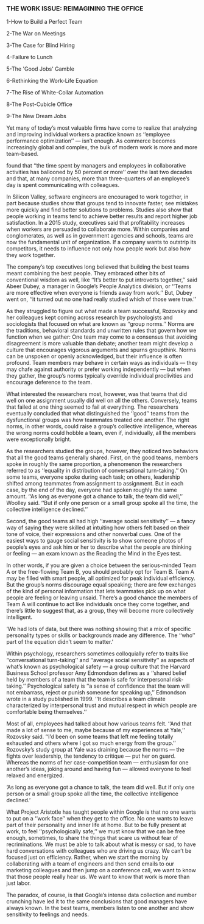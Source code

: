 ### THE WORK ISSUE: REIMAGINING THE OFFICE
1-How to Build a Perfect Team

2-The War on Meetings

3-The Case for Blind Hiring

4-Failure to Lunch

5-The 'Good Jobs' Gamble

6-Rethinking the Work-Life Equation

7-The Rise of White-Collar Automation

8-The Post-Cubicle Office

9-The New Dream Jobs

Yet many of today’s most valuable firms have come to realize that analyzing and improving individual workers  a practice known as ‘‘employee performance optimization’’ — isn’t enough. As commerce becomes increasingly global and complex, the bulk of modern work is more and more team-based. 

found that ‘‘the time spent by managers and employees in collaborative activities has ballooned by 50 percent or more’’ over the last two decades and that, at many companies, more than three-quarters of an employee’s day is spent communicating with colleagues.

In Silicon Valley, software engineers are encouraged to work together, in part because studies show that groups tend to innovate faster, see mistakes more quickly and find better solutions to problems. Studies also show that people working in teams tend to achieve better results and report higher job satisfaction. In a 2015 study, executives said that profitability increases when workers are persuaded to collaborate more. Within companies and conglomerates, as well as in government agencies and schools, teams are now the fundamental unit of organization. If a company wants to outstrip its competitors, it needs to influence not only how people work but also how they work together.

The company’s top executives long believed that building the best teams meant combining the best people. They embraced other bits of conventional wisdom as well, like ‘‘It’s better to put introverts together,’’ said Abeer Dubey, a manager in Google’s People Analytics division, or ‘‘Teams are more effective when everyone is friends away from work.’’ But, Dubey went on, ‘‘it turned out no one had really studied which of those were true.’’

As they struggled to figure out what made a team successful, Rozovsky and her colleagues kept coming across research by psychologists and sociologists that focused on what are known as ‘‘group norms.’’ Norms are the traditions, behavioral standards and unwritten rules that govern how we function when we gather: One team may come to a consensus that avoiding disagreement is more valuable than debate; another team might develop a culture that encourages vigorous arguments and spurns groupthink. Norms can be unspoken or openly acknowledged, but their influence is often profound. Team members may behave in certain ways as individuals — they may chafe against authority or prefer working independently — but when they gather, the group’s norms typically override individual proclivities and encourage deference to the team.

What interested the researchers most, however, was that teams that did well on one assignment usually did well on all the others. Conversely, teams that failed at one thing seemed to fail at everything. The researchers eventually concluded that what distinguished the ‘‘good’’ teams from the dysfunctional groups was how teammates treated one another. The right norms, in other words, could raise a group’s collective intelligence, whereas the wrong norms could hobble a team, even if, individually, all the members were exceptionally bright.

As the researchers studied the groups, however, they noticed two behaviors that all the good teams generally shared. First, on the good teams, members spoke in roughly the same proportion, a phenomenon the researchers referred to as ‘‘equality in distribution of conversational turn-taking.’’ On some teams, everyone spoke during each task; on others, leadership shifted among teammates from assignment to assignment. But in each case, by the end of the day, everyone had spoken roughly the same amount. ‘‘As long as everyone got a chance to talk, the team did well,’’ Woolley said. ‘‘But if only one person or a small group spoke all the time, the collective intelligence declined.’’

Second, the good teams all had high ‘‘average social sensitivity’’ — a fancy way of saying they were skilled at intuiting how others felt based on their tone of voice, their expressions and other nonverbal cues. One of the easiest ways to gauge social sensitivity is to show someone photos of people’s eyes and ask him or her to describe what the people are thinking or feeling — an exam known as the Reading the Mind in the Eyes test.

In other words, if you are given a choice between the serious-minded Team A or the free-flowing Team B, you should probably opt for Team B. Team A may be filled with smart people, all optimized for peak individual efficiency. But the group’s norms discourage equal speaking; there are few exchanges of the kind of personal information that lets teammates pick up on what people are feeling or leaving unsaid. There’s a good chance the members of Team A will continue to act like individuals once they come together, and there’s little to suggest that, as a group, they will become more collectively intelligent.

‘We had lots of data, but there was nothing showing that a mix of specific personality types or skills or backgrounds made any difference. The ‘‘who’’ part of the equation didn’t seem to matter.’

Within psychology, researchers sometimes colloquially refer to traits like ‘‘conversational turn-taking’’ and ‘‘average social sensitivity’’ as aspects of what’s known as psychological safety — a group culture that the Harvard Business School professor Amy Edmondson defines as a ‘‘shared belief held by members of a team that the team is safe for interpersonal risk-taking.’’ Psychological safety is ‘‘a sense of confidence that the team will not embarrass, reject or punish someone for speaking up,’’ Edmondson wrote in a study published in 1999. ‘‘It describes a team climate characterized by interpersonal trust and mutual respect in which people are comfortable being themselves.’’

Most of all, employees had talked about how various teams felt. ‘‘And that made a lot of sense to me, maybe because of my experiences at Yale,’’ Rozovsky said. ‘‘I’d been on some teams that left me feeling totally exhausted and others where I got so much energy from the group.’’ Rozovsky’s study group at Yale was draining because the norms — the fights over leadership, the tendency to critique — put her on guard. Whereas the norms of her case-competition team — enthusiasm for one another’s ideas, joking around and having fun — allowed everyone to feel relaxed and energized.

‘As long as everyone got a chance to talk, the team did well. But if only one person or a small group spoke all the time, the collective intelligence declined.’

What Project Aristotle has taught people within Google is that no one wants to put on a ‘‘work face’’ when they get to the office. No one wants to leave part of their personality and inner life at home. But to be fully present at work, to feel ‘‘psychologically safe,’’ we must know that we can be free enough, sometimes, to share the things that scare us without fear of recriminations. We must be able to talk about what is messy or sad, to have hard conversations with colleagues who are driving us crazy. We can’t be focused just on efficiency. Rather, when we start the morning by collaborating with a team of engineers and then send emails to our marketing colleagues and then jump on a conference call, we want to know that those people really hear us. We want to know that work is more than just labor.

The paradox, of course, is that Google’s intense data collection and number crunching have led it to the same conclusions that good managers have always known. In the best teams, members listen to one another and show sensitivity to feelings and needs.


